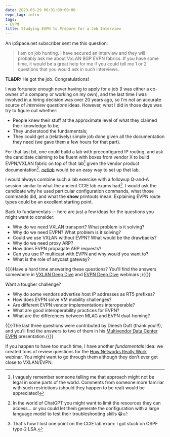 ```yaml
---
date: 2023-03-29 06:31:00+00:00
evpn_tag: intro
tags:
- EVPN
title: Studying EVPN to Prepare for a Job Interview
---
```

An ipSpace.net subscriber sent me this question:

> I am on job hunting. I have secured an interview and they will probably ask me about VxLAN BGP EVPN fabrics. If you have some time, it would be a great help for me if you could tell me 1 or 2 questions that you would ask in such interviews.

**TL&DR:** He got the job. Congratulations!
<!--more-->
I was fortunate enough never having to apply for a job (I was either a co-owner of a company or working on my own), and the last time I was involved in a hiring decision was over 20 years ago, so I'm not an accurate source of _interview questions_ ideas. However, what I did in those days was try to figure out whether:

* People knew their stuff at the approximate level of what they claimed their knowledge to be;
* They understood the fundamentals;
* They could get a (relatively) simple job done given all the documentation they need (we gave them a few hours for that part).

For that last bit, one could build a lab with preconfigured IP routing, and ask the candidate claiming to be fluent with boxes from vendor X to build EVPN/VXLAN fabric on top of that lab[^LG] given the vendor product documentation[^CG]. [_netlab_](/tag/netlab/) would be an easy way to set up that lab.

[^LG]: I vaguely remember someone telling me that approach might not be legal in some parts of the world. Comments from someone more familiar with such restrictions (should they happen to be real) would be appreciated!

I would always combine such a lab exercise with a followup Q-and-A session similar to what the ancient CCIE lab exams had[^RT]. I would ask the candidate why he used particular configuration commands, what those commands did, and what the **show** printouts mean. Explaining EVPN route types could be an excellent starting point.

[^RT]: That's how I lost one point on the CCIE lab exam: I got stuck on OSPF type-2 LSA.

[^CG]: In the world of ChatGPT you might want to limit the resources they can access... or you could let them generate the configuration with a large language model to test their troubleshooting skills 😁

Back to fundamentals -- here are just a few ideas for the questions you might want to consider:

* Why do we need VXLAN transport? What problem is it solving?
* Why do we need EVPN? What problem is it solving?
* Could we use VXLAN without EVPN? What would be the drawbacks?
* Why do we need proxy ARP?
* How does EVPN propagate ARP requests?
* Can you use IP multicast with EVPN and why would you want to?
* What is the role of anycast gateway?

{{<note info>}}Have a hard time answering these questions? You'll find the answers somewhere in [VXLAN Deep Dive](https://www.ipspace.net/VXLAN_Technical_Deep_Dive) and [EVPN Deep Dive](https://www.ipspace.net/EVPN_Technical_Deep_Dive) webinars ;){{</note>}}

Want a tougher challenge?

* Why do some vendors advertise host IP addresses as RT5 prefixes?
* How does EVPN solve VM mobility challenges?
* Are different EVPN vendor implementations interoperable?
* What are good interoperability practices for EVPN?
* What are the differences between MLAG and EVPN dual-homing?

{{<note info>}}The last three questions were contributed by Dinesh Dutt (thank you!!!), and you'll find the answers to two of them in his [Multivendor Data Center EVPN](https://my.ipspace.net/bin/list?id=EVPN#MULTIVENDOR) presentation.{{</note>}}

If you happen to have too much time, I have another _fundamentals_ idea: we created tons of review questions for the  [How Networks Really Work](https://www.ipspace.net/How_Networks_Really_Work) webinar. You might want to go through them although they don’t ever get close to VXLAN/EVPN.